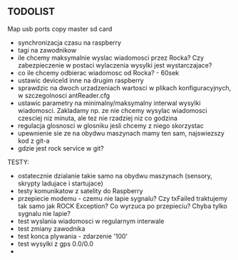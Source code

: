 ## TODOLIST
Map usb ports
copy master sd card

- synchronizacja czasu na raspberry
- tagi na zawodnikow
- ile chcemy maksymalnie wyslac wiadomosci przez Rocka? Czy zabezpieczenie w postaci wylaczenia wysylki jest wystarczajace?
- co ile chcemy odbierac wiadomosc od Rocka? - 60sek
- ustawic deviceId inne na drugim raspberry
- sprawdzic na dwoch urzadzeniach wartosci w plikach konfiguracyjnych, w szczegolnosci antReader.cfg
- ustawic parametry na minimalny/maksymalny interwal wysylki wiadomosci. Zakladamy np. ze nie chcemy wysylac wiadomosci czesciej niz minuta, ale tez nie rzadziej niz co godzina
- regulacja glosnosci w glosniku jesli chcemy z niego skorzystac
- upewnienie sie ze na obydwu maszynach mamy ten sam, najswiezszy kod z git-a
- gdzie jest rock service w git?

TESTY:
- ostatecznie dzialanie takie samo na obydwu maszynach (sensory, skrypty ladujace i startujace)
- testy komunikatow z satelity do Raspberry
- przepiecie modemu - czemu nie lapie sygnalu? Czy txFailed traktujemy tak samo jak ROCK Exception? Co wyrzuca po przepieciu? Chyba tylko sygnalu nie lapie?
- test wyslania wiadomosci w regularnym interwale
- test zmiany zawodnika
- test konca plywania - zdarzenie '100'
- test wysylki z gps 0.0/0.0
- 
